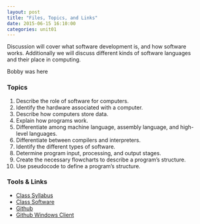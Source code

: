 ```yaml
---
layout: post
title: "Files, Topics, and Links"
date: 2015-06-15 16:10:00
categories: unit01
---
```


Discussion will cover what software development is, and how software works.
Additionally we will discuss different kinds of software languages and 
their place in computing.

Bobby was here

### Topics

1.  Describe the role of software for computers.
2.  Identify the hardware associated with a computer.
3.  Describe how computers store data.
4.  Explain how programs work.
5.  Differentiate among machine language, assembly language, and high-level languages.
6.  Differentiate between compilers and interpreters.
7.  Identify the different types of software.
8.  Determine program input, processing, and output stages.
9.  Create the necessary flowcharts to describe a program’s structure.
10. Use pseudocode to define a program’s structure.

### Tools & Links

* [Class Syllabus](https://transfer.sh/PefDs/pt1420-29-syllabus.pdf)
* [Class Software](https://transfer.sh/A0OpD/ninite-pt1430-installer.exe)
* [Github](htttps://www.github.com)
* [Github Windows Client](https://transfer.sh/1gZYfw/githubsetup.exe)

